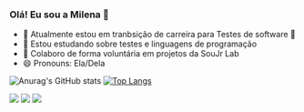 ### Olá! Eu sou a Milena 👋

- 🔭 Atualmente estou em tranbsição de carreira para Testes de software 🐞
- 🌱 Estou estudando sobre testes e linguagens de programação
- 👯 Colaboro de forma voluntária em projetos da SouJr Lab
- 😄 Pronouns: Ela/Dela

![Anurag's GitHub stats](https://github-readme-stats.vercel.app/api?username=milenarcaitano&show_icons=true&theme=buefy)
[![Top Langs](https://github-readme-stats.vercel.app/api/top-langs/?username=milenarcaitano&layout=compact&langs_count=16&theme=buefy)](https://github.com/milenarcaitano/milenarcaitano/blob/main/README.md)

<div> 
<a href="https://discord.com/channels/@me/1068307616910024775"><img src="https://img.shields.io/badge/Discord-7289DA?style=for-the-badge&logo=discord&logoColor=white" target="_blank"></a> 
  <a href = "mailto:milenarocha601@gmail.com"><img src="https://img.shields.io/badge/-Gmail-%23333?style=for-the-badge&logo=gmail&logoColor=white" target="_blank"></a>
  <a href="https://www.linkedin.com/in/milenarochacaitano/" target="_blank"><img src="https://img.shields.io/badge/-LinkedIn-%230077B5?style=for-the-badge&logo=linkedin&logoColor=white" target="_blank"></a> 
  
</div>
